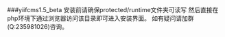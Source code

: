 ###yiifcms1.5_beta
安装前请确保protected/runtime文件夹可读写 然后直接在php环境下通过浏览器访问该目录即可进入安装界面。
如有疑问请加群(Q:235981026)咨询。